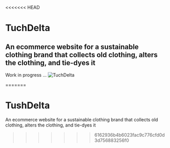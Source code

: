 <<<<<<< HEAD
# TuchDelta
## An ecommerce website for a sustainable clothing brand that collects old clothing, alters the clothing, and tie-dyes it

Work in progress ...
![TuchDelta](https://user-images.githubusercontent.com/100171190/215371292-457ebcc5-0890-4e94-a733-09d93c945c3c.PNG)


=======
# TushDelta
An ecommerce website for a sustainable clothing brand that collects old clothing, alters the clothing, and tie-dyes it
>>>>>>> 6162936b4b6023fac9c776cfd0d3d756883256f0
